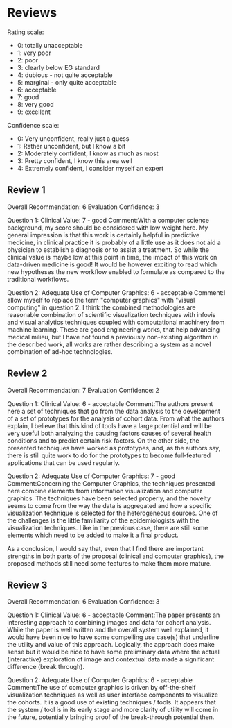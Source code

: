 # Reviews

Rating scale:

- 0: totally unacceptable
- 1: very poor
- 2: poor
- 3: clearly below EG standard
- 4: dubious - not quite acceptable
- 5: marginal - only quite acceptable
- 6: acceptable
- 7: good
- 8: very good
- 9: excellent

Confidence scale:

- 0: Very unconfident, really just a guess
- 1: Rather unconfident, but I know a bit
- 2: Moderately confident, I know as much as most
- 3: Pretty confident, I know this area well
- 4: Extremely confident, I consider myself an expert


## Review 1

Overall Recommendation: 6
Evaluation Confidence: 3

Question 1: Clinical Value: 7 - good
Comment:With a computer science background, my score should be considered with low weight here.
My general impression is that this work is certainly helpful in predictive medicine, in clinical practice it is probably of a little use as it does not aid a physician to establish a diagnosis or to assist a treatment. So while the clinical value is maybe low at this point in time, the impact of this work on data-driven medicine is good! It would be however exciting to read which new hypotheses the new workflow enabled to formulate as compared to the traditional workflows.

Question 2: Adequate Use of Computer Graphics: 6 - acceptable
Comment:I allow myself to replace the term "computer graphics" with "visual computing" in question 2. I think the combined methodologies are reasonable combination of scientific visualization techniques with infovis and visual analytics techniques coupled with computational machinery from machine learning. These are good engineering works, that help advancing medical milieu, but I have not found a previously non-existing algorithm in the described work, all works are rather describing a system as a novel combination of ad-hoc technologies.

## Review 2

Overall Recommendation: 7
Evaluation Confidence: 2

Question 1: Clinical Value: 6 - acceptable
Comment:The authors present here a set of techniques that go from the data analysis to the development of a set of prototypes for the analysis of cohort data.
From what the authors explain, I believe that this kind of tools have a large potential and will be very useful both analyzing the causing factors causes of several health conditions and to predict certain risk factors.
On the other side, the presented techniques have worked as prototypes, and, as the authors say, there is still quite work to do for the prototypes to become full-featured applications that can be used regularly.

Question 2: Adequate Use of Computer Graphics: 7 - good
Comment:Concerning the Computer Graphics, the techniques presented here combine elements from information visualization and computer graphics.
The techniques have been selected properly, and the novelty seems to come from the way the data is aggregated and how a specific visualization technique is selected for the heterogeneous sources. One of the challenges is the little familiarity of the epidemiologists with the visualization techniques. Like in the previous case, there are still some elements which need to be added to make it a final product.

As a conclusion, I would say that, even that I find there are important strengths in both parts of the proposal (clinical and computer graphics), the proposed methods still need some features to make them more mature.

## Review 3

Overall Recommendation: 6
Evaluation Confidence: 3

Question 1: Clinical Value: 6 - acceptable
Comment:The paper presents an interesting approach to combining images and data for cohort analysis. While the paper is well written and the overall system well explained, it would have been nice to have some compelling use case(s) that underline the utility and value of this approach. Logically, the approach does make sense but it would be nice to have some preliminary data where the actual (interactive) exploration of image and contextual data made a significant difference (break through).

Question 2: Adequate Use of Computer Graphics: 6 - acceptable
Comment:The use of computer graphics is driven by off-the-shelf visualization techniques as well as user interface components to visualize the cohorts. It is a good use of existing techniques / tools. It appears that the system / tool is in its early stage and more clarity of utility will come in the future, potentially bringing proof of the break-through potential then.
